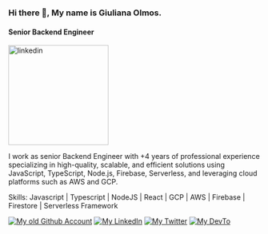### Hi there 👋, My name is Giuliana Olmos.
#### Senior Backend Engineer

<img src='https://i.ibb.co/1LQPzY9/giuli2.png' alt='linkedin' height='200' >

I work as senior Backend Engineer with +4 years of professional experience specializing in high-quality, scalable, and efficient solutions using JavaScript, TypeScript, Node.js, Firebase, Serverless, and leveraging cloud platforms such as AWS and GCP.


Skills: Javascript | Typescript | NodeJS | React | GCP | AWS | Firebase | Firestore | Serverless Framework

[![My old Github Account](https://skillicons.dev/icons?i=github)](https://github.com/GiulianaOlmos)
[![My LinkedIn](https://skillicons.dev/icons?i=linkedin)](https://www.linkedin.com/in/giulianaolmos/)
[![My Twitter](https://skillicons.dev/icons?i=twitter)](https://twitter.com/GiulianaEOlmos)
[![My DevTo](https://skillicons.dev/icons?i=devto)](https://dev.to/giulianaolmos)
